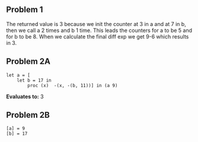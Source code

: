
## Problem 1
The returned value is 3 because we init the counter at 3 in a and at 7 in b, then we call a 2 times and b 1 time. This leads the counters for a to be 5 and for b to be 8. When we calculate the final diff exp we get 9-6 which results in 3.


## Problem 2A
```
let a = [
    let b = 17 in
        proc (x)  -(x, -(b, 11))] in (a 9)
```
**Evaluates to:** 3

## Problem 2B
```
[a] = 9
[b] = 17
```








